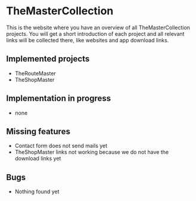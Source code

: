 # TheMasterCollection

This is the website where you have an overview of all TheMasterCollection projects. You will get a short introduction of each project and all relevant links will be collected there, like websites and app download links.

## Implemented projects

- TheRouteMaster
- TheShopMaster

## Implementation in progress

- none

## Missing features

- Contact form does not send mails yet
- TheShopMaster links not working because we do not have the download links yet

## Bugs

- Nothing found yet
